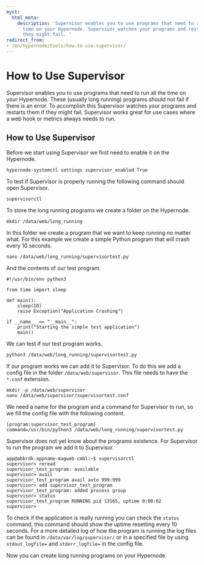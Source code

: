 ```yaml
---
myst:
  html_meta:
    description: 'Supervisor enables you to use programs that need to run all the
      time on your Hypernode. Supervisor watches your programs and restarts them if
      they might fail. '
redirect_from:
- /en/hypernode/tools/how-to-use-supervisor/
---
```


<!-- source: https://support.hypernode.com/en/hypernode/tools/how-to-use-supervisor/ -->

# How to Use Supervisor

Supervisor enables you to use programs that need to run all the time on your Hypernode. These (usually long running) programs should not fail if there is an error. To accomplish this Supervisor watches your programs and restarts them if they might fail. Supervisor works great for use cases where a web hook or metrics always needs to run.

## How to Use Supervisor

Before we start using Supervisor we first need to enable it on the Hypernode.

```nginx
hypernode-systemctl settings supervisor_enabled True
```

To test if Supervisor is properly running the following command should open Supervisor.

```nginx
supervisorctl
```

To store the long running programs we create a folder on the Hypernode.

```nginx
mkdir /data/web/long_running
```

In this folder we create a program that we want to keep running no matter what. For this example we create a simple Python program that will crash every 10 seconds.

```nginx
nano /data/web/long_running/supervisortest.py
```

And the contents of our test program.

```nginx
#!/usr/bin/env python3

from time import sleep

def main():
    sleep(10)
    raise Exception("Application Crashing")

if __name__ == "__main__":
    print("Starting the simple test application")
    main()
```

We can test if our test program works.

```nginx
python3 /data/web/long_running/supervisortest.py
```

If our program works we can add it to Supervisor. To do this we add a config file in the folder `/data/web/supervisor`. This file needs to have the `*.conf` extension.

```nginx
mkdir -p /data/web/supervisor
nano /data/web/supervisor/supervisortest.conf
```

We need a name for the program and a command for Supervisor to run, so we fill the config file with the following content.

```nginx
[program:supervisor_test_program]
command=/usr/bin/python3 /data/web/long_running/supervisortest.py
```

Supervisor does not yet know about the programs existence. For Supervisor to run the program we add it to Supervisor.

```nginx
app@abbrdk-appname-magweb-cmbl:~$ supervisorctl
supervisor> reread
supervisor_test_program: available
supervisor> avail
supervisor_test_program avail auto 999:999
supervisor> add supervisor_test_program
supervisor_test_program: added process group
supervisor> status
supervisor_test_program RUNNING pid 13165, uptime 0:00:02
supervisor>
```

To check if the application is really running you can check the `status` command, this command should show the uptime resetting every 10 seconds. For a more detailed log of how the program is running the log files can be found in `/data/var/log/supervisor/` or in a specified file by using `stdout_logfile=` and `stderr_logfile=` in the config file.

Now you can create long running programs on your Hypernode.
